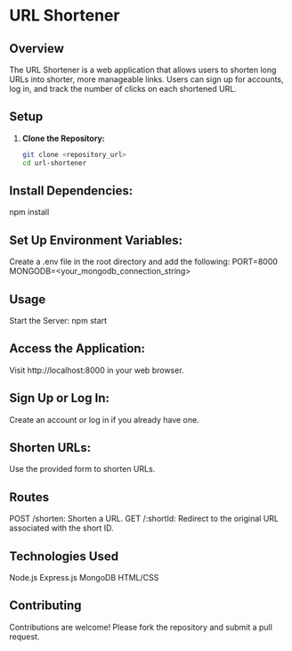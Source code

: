 # URL Shortener

## Overview

The URL Shortener is a web application that allows users to shorten long URLs into shorter, more manageable links. Users can sign up for accounts, log in, and track the number of clicks on each shortened URL.

## Setup

1. **Clone the Repository:**
   ```bash
   git clone <repository_url>
   cd url-shortener

## Install Dependencies:
npm install

## Set Up Environment Variables:
Create a .env file in the root directory and add the following:
PORT=8000
MONGODB=<your_mongodb_connection_string>

## Usage
Start the Server:
npm start

## Access the Application:
Visit http://localhost:8000 in your web browser.

## Sign Up or Log In:
Create an account or log in if you already have one.

## Shorten URLs:
Use the provided form to shorten URLs.

## Routes
POST /shorten: Shorten a URL.
GET /:shortId: Redirect to the original URL associated with the short ID.

## Technologies Used
Node.js
Express.js
MongoDB
HTML/CSS

## Contributing
Contributions are welcome! Please fork the repository and submit a pull request.
